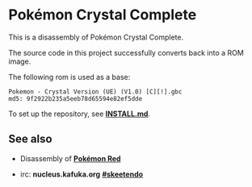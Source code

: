 # Pokémon Crystal Complete

This is a disassembly of Pokémon Crystal Complete.

The source code in this project successfully converts back into a ROM image.

The following rom is used as a base:

	Pokemon - Crystal Version (UE) (V1.0) [C][!].gbc
	md5: 9f2922b235a5eeb78d65594e82ef5dde

To set up the repository, see [**INSTALL.md**](INSTALL.md).


## See also

* Disassembly of [**Pokémon Red**](https://github.com/iimarckus/pokered)

* irc: **nucleus.kafuka.org** [**#skeetendo**](https://kiwiirc.com/client/irc.nolimitzone.com/?#skeetendo)

